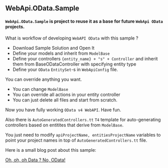 ## WebApi.OData.Sample

#### `WebApi.OData.Sample` is project to reuse it as a base for future `WebApi OData` projects.
What is workflow of developing `WebAPI OData` with this sample ?

* Download Sample Solution and Open It
* Define your models and inherit from `ModelBase`
* Define your controllers `{entity_name} + "s" + Controller` and inherit them from BaseODataController<TEntity> with specifying entity type
* Define your `OData` `EntitySet`-s in `WebApiConfig` file.

You can override anything you want.

* You can change `ModelBase`
* You can override all actions in your entity controller
* You can just delete all files  and start from scratch.

Now you have fully working `OData v4 WebAPI`. Have fun.

Also there is `AutoGeneratedControllers.tt` `T4` template for auto-generating controllers based on entitites that derive from `ModelBase`.

You just need to modify `apiProjectName, entitiesProjectName` variables to point your project names in top of `AutoGeneratedControllers.tt` file.

Here is a small blog post about this sample:

[Oh, oh, oh Data ? No, OData!](http://arkoc.github.io/Oh-oh-oh-Data-No-OData/)
